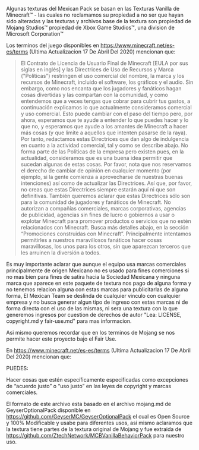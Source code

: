 Algunas texturas del Mexican Pack se basan en las Texturas Vanilla de Minecraft™ - 
las cuales no reclamamos su propiedad a no ser que hayan sido alteradas y las 
texturas y archivos base de la textura son propiedad de Mojang Studios™ 
propiedad de Xbox Game Studios™, una division de Microsoft Corporation™

Los terminos del juego disponibles en https://www.minecraft.net/es-es/terms (Ultima Actualizacion 17 De Abril Del 2020) mencionan que:

> El Contrato de Licencia de Usuario Final de Minecraft [EULA por sus siglas en inglés] y las Directrices 
de Uso de Recursos y Marca ("Políticas") restringen el uso comercial del nombre, la marca y los recursos 
de Minecraft, incluido el software, los gráficos y el audio. Sin embargo, como nos encanta que los jugadores 
y fanáticos hagan cosas divertidas y las compartan con la comunidad, y como entendemos que a veces tengas que 
cobrar para cubrir tus gastos, a continuación explicamos lo que actualmente consideramos comercial y uso comercial. 
Esto puede cambiar con el paso del tiempo pero, por ahora, esperamos que te ayude a entender lo que puedes hacer 
y lo que no, y esperamos que ayude a los amantes de Minecraft a hacer más cosas (y que limite a aquellos que 
intenten pasarse de la raya). Por tanto, redactamos estas Directrices que dan algo de indulgencia en cuanto a 
la actividad comercial, tal y como se describe abajo. No forma parte de las Políticas de la empresa pero existen 
pues, en la actualidad, consideramos que es una buena idea permitir que sucedan algunas de estas cosas. Por favor, 
nota que nos reservamos el derecho de cambiar de opinión en cualquier momento (por ejemplo, si la gente comienza a 
aprovecharse de nuestras buenas intenciones) así como de actualizar las Directrices. Así que, por favor, no creas 
que estas Directrices siempre estarán aquí ni que son definitivas. También queremos aclarar que estas Directrices 
sólo son para la comunidad de jugadores y fanáticos de Minecraft. No autorizan a compañías comerciales, marcas 
corporativas, agencias de publicidad, agencias sin fines de lucro o gobiernos a usar o explotar Minecraft para 
promover productos o servicios que no estén relacionados con Minecraft. Busca más detalles abajo, en la sección 
“Promociones construidas con Minecraft”. Principalmente intentamos permitirles a nuestros maravillosos fanáticos 
hacer cosas maravillosas, los unos para los otros, sin que aparezcan terceros que les arruinen la diversión a todos.


Es muy importante aclarar que aunque el equipo usa marcas comerciales principalmente de origen Mexicano no
es usado para fines comerciones si no mas bien para fines de satira hacia la Sociedad Mexicana y ninguna
marca que aparece en este paquete de textura nos pago de alguna forma y no tenemos relacion alguna con estas
marcas para publicitarlas de alguna forma, El Mexican Team se deslinda de cualquier vinculo con cualquier empresa
y no busca generar algun tipo de ingreso con estas marcas ni de forma directa con el uso de las mismas, ni sera
una textura con la que generemos ingresos por cuestion de derechos de autor "Lea: LICENSE, copyright.md y fair-use.md" para
mas informacion.

Asi mismo queremos recordar que en los terminos de Mojang se nos permite hacer este proyecto bajo el Fair Use.

En https://www.minecraft.net/es-es/terms (Ultima Actualizacion 17 De Abril Del 2020) mencionan que: 

PUEDES:

Hacer cosas que estén específicamente especificadas como excepciones de “acuerdo justo” o “uso justo” 
en las leyes de copyright y marcas comerciales.

El formato de este archivo esta basado en el archivo mojang.md de GeyserOptionalPack disponible en 
https://github.com/GeyserMC/GeyserOptionalPack el cual es Open Source y 100% Modificable y usabe para
diferentes usos, asi mismo aclaramos que la textura tiene partes de la textura original de Mojang
y fue extraida de https://github.com/ZtechNetwork/MCBVanillaBehaviorPack para nuestro uso.